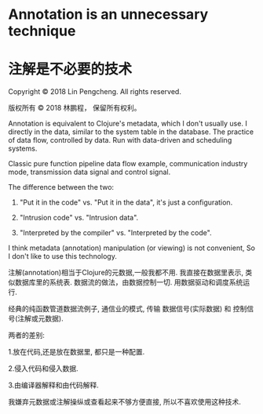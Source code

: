 # Annotation is an unnecessary technique

# 注解是不必要的技术

Copyright © 2018 Lin Pengcheng. All rights reserved.

版权所有 © 2018 林鹏程， 保留所有权利。

Annotation is equivalent to Clojure's metadata, 
which I don't usually use.
I directly in the data, 
similar to the system table in the database.
The practice of data flow, controlled by data. 
Run with data-driven and scheduling systems.

Classic pure function pipeline data flow example, 
communication industry mode, 
transmission data signal and control signal.

The difference between the two:

1. "Put it in the code" vs. "Put it in the data", it's just a configuration.

2. "Intrusion code" vs. "Intrusion data".

3. "Interpreted by the compiler" vs. "Interpreted by the code".

I think metadata (annotation) manipulation (or viewing) is not convenient,
So I don't like to use this technology.

注解(annotation)相当于Clojure的元数据,一般我都不用.
我直接在数据里表示, 类似数据库里的系统表.
数据流的做法，由数据控制一切. 用数据驱动和调度系统运行. 

经典的纯函数管道数据流例子, 通信业的模式, 传输 数据信号(实际数据) 和 控制信号(注解或元数据).

两者的差别:

1.放在代码,还是放在数据里, 都只是一种配置. 

2.侵入代码和侵入数据.

3.由编译器解释和由代码解释.

我嫌弃元数据或注解操纵或查看起来不够方便直接,
所以不喜欢使用这种技术.
